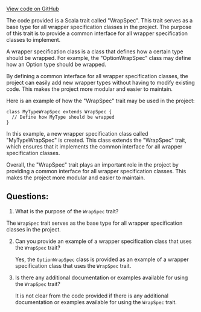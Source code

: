 [View code on GitHub](sigmastate-interpreterhttps://github.com/ScorexFoundation/sigmastate-interpreter/common/shared/src/main/scala/scalan/WrapSpec.scala)

The code provided is a Scala trait called "WrapSpec". This trait serves as a base type for all wrapper specification classes in the project. The purpose of this trait is to provide a common interface for all wrapper specification classes to implement. 

A wrapper specification class is a class that defines how a certain type should be wrapped. For example, the "OptionWrapSpec" class may define how an Option type should be wrapped. 

By defining a common interface for all wrapper specification classes, the project can easily add new wrapper types without having to modify existing code. This makes the project more modular and easier to maintain. 

Here is an example of how the "WrapSpec" trait may be used in the project:

```
class MyTypeWrapSpec extends WrapSpec {
  // Define how MyType should be wrapped
}
```

In this example, a new wrapper specification class called "MyTypeWrapSpec" is created. This class extends the "WrapSpec" trait, which ensures that it implements the common interface for all wrapper specification classes. 

Overall, the "WrapSpec" trait plays an important role in the project by providing a common interface for all wrapper specification classes. This makes the project more modular and easier to maintain.
## Questions: 
 1. What is the purpose of the `WrapSpec` trait?
   
   The `WrapSpec` trait serves as the base type for all wrapper specification classes in the project.

2. Can you provide an example of a wrapper specification class that uses the `WrapSpec` trait?
   
   Yes, the `OptionWrapSpec` class is provided as an example of a wrapper specification class that uses the `WrapSpec` trait.

3. Is there any additional documentation or examples available for using the `WrapSpec` trait?
   
   It is not clear from the code provided if there is any additional documentation or examples available for using the `WrapSpec` trait.
